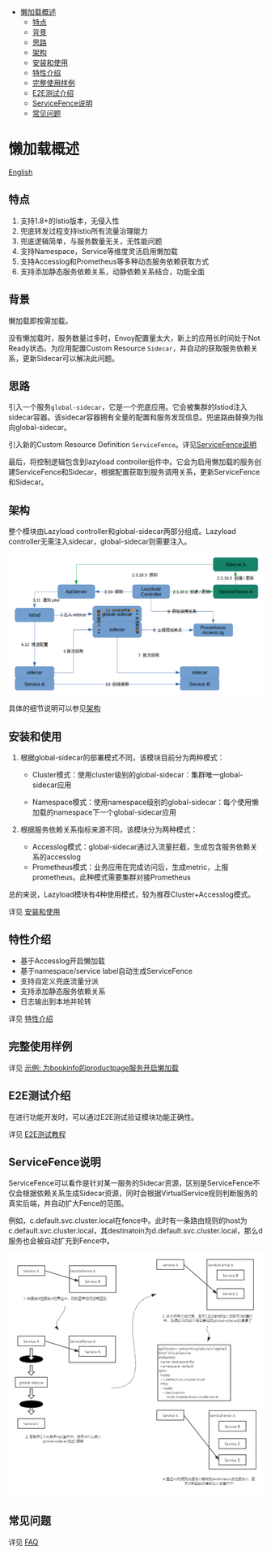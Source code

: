 - [懒加载概述](#懒加载概述)
  - [特点](#特点)
  - [背景](#背景)
  - [思路](#思路)
  - [架构](#架构)
  - [安装和使用](#安装和使用)
  - [特性介绍](#特性介绍)
  - [完整使用样例](#完整使用样例)
  - [E2E测试介绍](#e2e测试介绍)
  - [ServiceFence说明](#servicefence说明)
  - [常见问题](#常见问题)


# 懒加载概述

[English](./README.md)

## 特点

1. 支持1.8+的Istio版本，无侵入性
2. 兜底转发过程支持Istio所有流量治理能力
3. 兜底逻辑简单，与服务数量无关，无性能问题
4. 支持Namespace，Service等维度灵活启用懒加载
5. 支持Accesslog和Prometheus等多种动态服务依赖获取方式
6. 支持添加静态服务依赖关系，动静依赖关系结合，功能全面





## 背景

懒加载即按需加载。

没有懒加载时，服务数量过多时，Envoy配置量太大，新上的应用长时间处于Not Ready状态。为应用配置Custom Resource `Sidecar`，并自动的获取服务依赖关系，更新Sidecar可以解决此问题。



## 思路

引入一个服务`global-sidecar`，它是一个兜底应用。它会被集群的Istiod注入sidecar容器。该sidecar容器拥有全量的配置和服务发现信息。兜底路由替换为指向global-sidecar。

引入新的Custom Resource Definition `ServiceFence`。详见[ServiceFence说明](#ServiceFence说明)

最后，将控制逻辑包含到lazyload controller组件中。它会为启用懒加载的服务创建ServiceFence和Sidecar，根据配置获取到服务调用关系，更新ServiceFence和Sidecar。



## 架构

整个模块由Lazyload controller和global-sidecar两部分组成。Lazyload controller无需注入sidecar，global-sidecar则需要注入。

<img src="./media/lazyload-architecture-20211222_zh.png" style="zoom:80%;" />



具体的细节说明可以参见[架构](./lazyload_tutorials_zh.md#%E6%9E%B6%E6%9E%84)



## 安装和使用

1. 根据global-sidecar的部署模式不同，该模块目前分为两种模式：

   - Cluster模式：使用cluster级别的global-sidecar：集群唯一global-sidecar应用

   - Namespace模式：使用namespace级别的global-sidecar：每个使用懒加载的namespace下一个global-sidecar应用

2. 根据服务依赖关系指标来源不同，该模块分为两种模式：

   - Accesslog模式：global-sidecar通过入流量拦截，生成包含服务依赖关系的accesslog
   - Prometheus模式：业务应用在完成访问后，生成metric，上报prometheus。此种模式需要集群对接Prometheus

总的来说，Lazyload模块有4种使用模式，较为推荐Cluster+Accesslog模式。

详见 [安装和使用](./lazyload_tutorials_zh.md#%E5%AE%89%E8%A3%85%E5%92%8C%E4%BD%BF%E7%94%A8)



## 特性介绍

- 基于Accesslog开启懒加载
- 基于namespace/service label自动生成ServiceFence
- 支持自定义兜底流量分派
- 支持添加静态服务依赖关系
- 日志输出到本地并轮转

详见 [特性介绍](./lazyload_tutorials_zh.md#%E7%89%B9%E6%80%A7%E4%BB%8B%E7%BB%8D)



## 完整使用样例

详见 [示例: 为bookinfo的productpage服务开启懒加载](./lazyload_tutorials_zh.md#%E7%A4%BA%E4%BE%8B)



## E2E测试介绍

在进行功能开发时，可以通过E2E测试验证模块功能正确性。

详见 [E2E测试教程](https://github.com/slime-io/slime/blob/master/doc/zh/slime_e2e_test_zh.md)



## ServiceFence说明

ServiceFence可以看作是针对某一服务的Sidecar资源，区别是ServiceFence不仅会根据依赖关系生成Sidecar资源，同时会根据VirtualService规则判断服务的真实后端，并自动扩大Fence的范围。

例如，c.default.svc.cluster.local在fence中。此时有一条路由规则的host为c.default.svc.cluster.local，其destinatoin为d.default.svc.cluster.local，那么d服务也会被自动扩充到Fence中。

<img src="./media/ll.png" alt="服务围栏" style="zoom: 67%;" />



## 常见问题

详见 [FAQ](./lazyload_tutorials_zh.md#FAQ)

